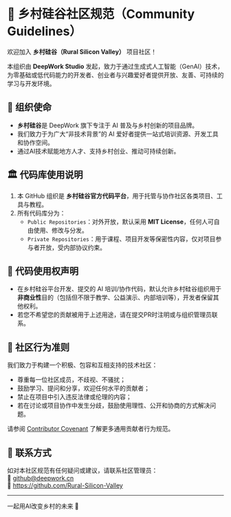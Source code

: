# 🌾 乡村硅谷社区规范（Community Guidelines）

欢迎加入 **乡村硅谷（Rural Silicon Valley）** 项目社区！

本组织由 **DeepWork Studio** 发起，致力于通过生成式人工智能（GenAI）技术，为零基础或低代码能力的开发者、创业者与兴趣爱好者提供开放、友善、可持续的学习与开发环境。

## 🌱 组织使命

- **乡村硅谷**是 DeepWork 旗下专注于 AI 普及与乡村创新的项目品牌。
- 我们致力于为广大“非技术背景”的 AI 爱好者提供一站式培训资源、开发工具和协作空间。
- 通过AI技术赋能地方人才、支持乡村创业、推动可持续创新。

## 🏛 代码库使用说明

1. 本 GitHub 组织是 **乡村硅谷官方代码平台**，用于托管与协作社区各类项目、工具与教程。
2. 所有代码库分为：
   - `Public Repositories`：对外开放，默认采用 **MIT License**，任何人可自由使用、修改与分发。
   - `Private Repositories`：用于课程、项目开发等保密性内容，仅对项目参与者开放，受内部协议约束。

## 📘 代码使用权声明

- 在乡村硅谷平台开发、提交的 AI 培训/协作代码，默认允许乡村硅谷组织用于**非商业性**目的（包括但不限于教学、公益演示、内部培训等），开发者保留其他权利。
- 若您不希望您的贡献被用于上述用途，请在提交PR时注明或与组织管理员联系。

## 🤝 社区行为准则

我们致力于构建一个积极、包容和互相支持的技术社区：

- 尊重每一位社区成员，不歧视、不骚扰；
- 鼓励学习、提问和分享，欢迎任何水平的贡献者；
- 禁止在项目中引入违反法律或伦理的内容；
- 若在讨论或项目协作中发生分歧，鼓励使用理性、公开和协商的方式解决问题。

请参阅 [Contributor Covenant](https://www.contributor-covenant.org/) 了解更多通用贡献者行为规范。

## 📮 联系方式

如对本社区规范有任何疑问或建议，请联系社区管理员：  
📧 github@deepwork.cn  
📍 https://github.com/Rural-Silicon-Valley

---

一起用AI改变乡村的未来 🌾
